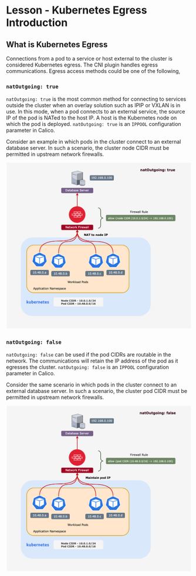 # Lesson -  Kubernetes Egress Introduction

## What is Kubernetes Egress

Connections from a pod to a service or host external to the cluster is considered Kubernetes egress. The CNI plugin handles egress communications. Egress access methods could be one of the following,

### `natOutgoing: true`

`natOutgoing: true` is the most common method for connecting to services outside the cluster when an overlay solution such as IPIP or VXLAN is in use. In this mode, when a pod connects to an external service, the source IP of the pod is NATed to the host IP. A host is the Kubernetes node on which the pod is deployed. `natOutgoing: true` is an `IPPOOL` configuration parameter in Calico. 

Consider an example in which pods in the cluster connect to an external database server. In such a scenario, the cluster node CIDR must be permitted in upstream network firewalls. 

![egw-intro](images/nat-true.png)

### `natOutgoing: false`

`natOutgoing: false` can be used if the pod CIDRs are routable in the network. The communications will retain the IP address of the pod as it egresses the cluster. `natOutgoing: false` is an `IPPOOL` configuration parameter in Calico. 

Consider the same scenario in which pods in the cluster connect to an external database server. In such a scenario, the cluster pod CIDR must be permitted in upstream network firewalls. 

![egw-intro](images/nat-false.png)


